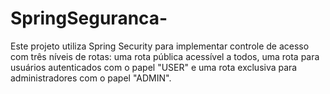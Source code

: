 # SpringSeguranca-
Este projeto utiliza Spring Security para implementar controle de acesso com três níveis de rotas: uma rota pública acessível a todos, uma rota para usuários autenticados com o papel "USER" e uma rota exclusiva para administradores com o papel "ADMIN".
